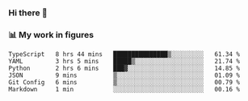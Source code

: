### Hi there 👋

### 📊 My work in figures

<!--START_SECTION:waka-->

```text
TypeScript   8 hrs 44 mins   ███████████████▒░░░░░░░░░   61.34 %
YAML         3 hrs 5 mins    █████▒░░░░░░░░░░░░░░░░░░░   21.74 %
Python       2 hrs 6 mins    ███▓░░░░░░░░░░░░░░░░░░░░░   14.85 %
JSON         9 mins          ▒░░░░░░░░░░░░░░░░░░░░░░░░   01.09 %
Git Config   6 mins          ▒░░░░░░░░░░░░░░░░░░░░░░░░   00.79 %
Markdown     1 min           ░░░░░░░░░░░░░░░░░░░░░░░░░   00.16 %
```

<!--END_SECTION:waka-->
